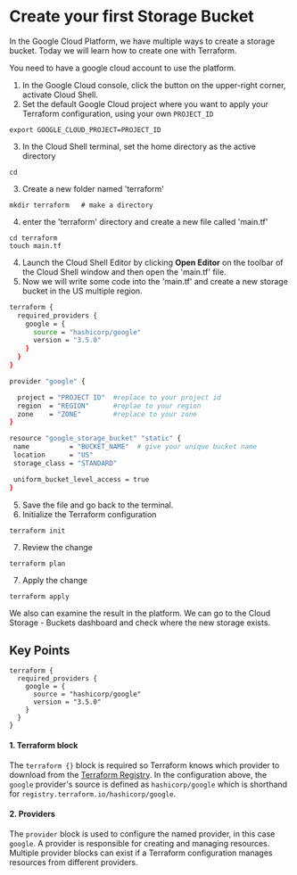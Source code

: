 # Create your first Storage Bucket

In the Google Cloud Platform, we have multiple ways to create a storage bucket. Today we will learn how to create one with Terraform.

You need to have a google cloud account to use the platform.&#x20;

1. In the Google Cloud console, click the button on the upper-right corner, activate Cloud Shell.
2. Set the default Google Cloud project where you want to apply your Terraform configuration, using your own `PROJECT_ID` &#x20;

```
export GOOGLE_CLOUD_PROJECT=PROJECT_ID  
```

3. In the Cloud Shell terminal, set the home directory as the active directory

```
cd
```

3. Create a new folder named 'terraform'

```
mkdir terraform   # make a directory
```

4. &#x20;enter the 'terraform' directory and create a new file called 'main.tf'

```
cd terraform
touch main.tf
```

4. Launch the Cloud Shell Editor by clicking **Open Editor** on the toolbar of the Cloud Shell window and then open the 'main.tf' file.
5. Now we will write some code into the 'main.tf' and create a new storage bucket in the US multiple region.

```sh
terraform {
  required_providers {
    google = {
      source = "hashicorp/google"
      version = "3.5.0"
    }
  }
}

provider "google" {

  project = "PROJECT ID"  #replace to your project id
  region  = "REGION"      #replae to your region
  zone    = "ZONE"        #replace to your zone
}

resource "google_storage_bucket" "static" {
 name          = "BUCKET_NAME"  # give your unique bucket name
 location      = "US"
 storage_class = "STANDARD"

 uniform_bucket_level_access = true
}

```

5. Save the file and go back to the terminal.
6. Initialize the  Terraform configuration

```
terraform init
```

7. Review the change

```
terraform plan
```

7. Apply the change

```
terraform apply
```

We also can examine the result in the platform. We can go to the Cloud Storage - Buckets dashboard and check where the new storage exists.

## Key Points

```
terraform {
  required_providers {
    google = {
      source = "hashicorp/google"
      version = "3.5.0"
    }
  }
}
```

#### 1. Terraform block

The `terraform {}` block is required so Terraform knows which provider to download from the [Terraform Registry](https://registry.terraform.io/). In the configuration above, the `google` provider's source is defined as `hashicorp/google` which is shorthand for `registry.terraform.io/hashicorp/google`.

#### 2. Providers

The `provider` block is used to configure the named provider, in this case `google`. A provider is responsible for creating and managing resources. Multiple provider blocks can exist if a Terraform configuration manages resources from different providers.
